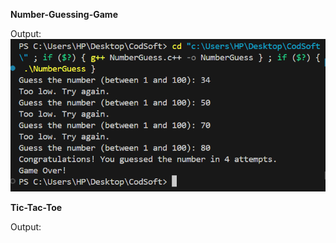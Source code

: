 **Number-Guessing-Game**

Output:
![Output Of Number Guess Game](image.png)

**Tic-Tac-Toe**

Output:

